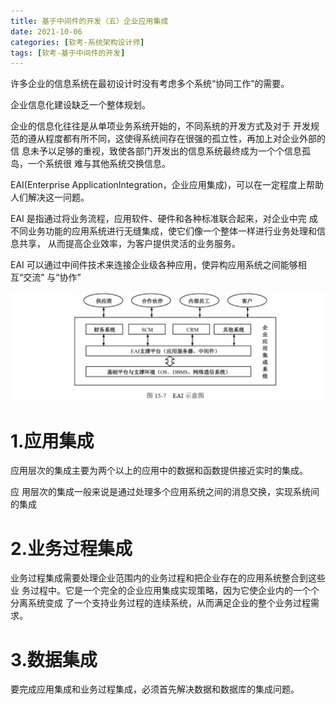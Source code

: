 ```yaml
---
title: 基于中间件的开发（五）企业应用集成
date: 2021-10-06
categories: [软考-系统架构设计师]
tags: [软考-基于中间件的开发]
---
```



许多企业的信息系统在最初设计时没有考虑多个系统“协同工作”的需要。

企业信息化建设缺乏一个整体规划。

企业的信息化往往是从单项业务系统开始的，不同系统的开发方式及对于 开发规范的遵从程度都有所不同，这使得系统间存在很强的孤立性，再加上对企业外部的信 息未予以足够的重视，致使各部门开发出的信息系统最终成为一个个信息孤岛，一个系统很 难与其他系统交换信息。

EAI(Enterprise ApplicationIntegration，企业应用集成)，可以在一定程度上帮助人们解决这一问题。

EAI 是指通过将业务流程，应用软件、硬件和各种标准联合起来，对企业中完 成不同业务功能的应用系统进行无缝集成，使它们像一个整体一样进行业务处理和信息共享， 从而提高企业效率，为客户提供灵活的业务服务。


EAI 可以通过中间件技术来连接企业级各种应用，使异构应用系统之间能够相互“交流” 与“协作”

![](/images/ruankao/7-4.png)

# 1.应用集成

应用层次的集成主要为两个以上的应用中的数据和函数提供接近实时的集成。

应 用层次的集成一般来说是通过处理多个应用系统之间的消息交换，实现系统间的集成

# 2.业务过程集成

业务过程集成需要处理企业范围内的业务过程和把企业存在的应用系统整合到这些业 务过程中。它是一个完全的企业应用集成实现策略，因为它使企业内的一个个分离系统变成 了一个支持业务过程的连续系统，从而满足企业的整个业务过程需求。

# 3.数据集成

要完成应用集成和业务过程集成，必须首先解决数据和数据库的集成问题。

